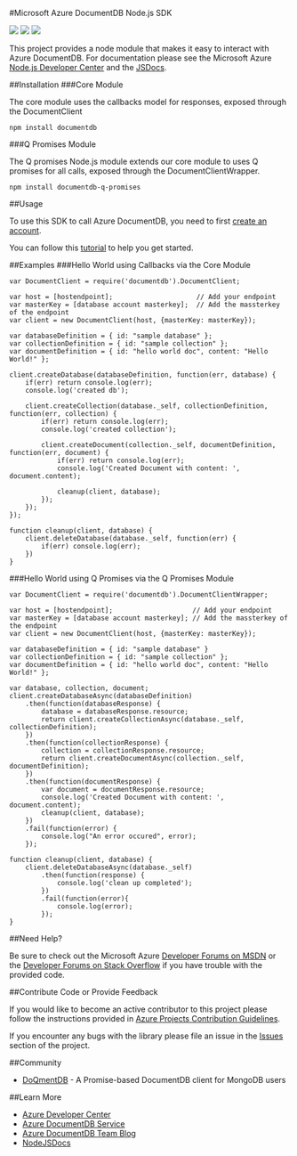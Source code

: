 #Microsoft Azure DocumentDB Node.js SDK

![](https://img.shields.io/npm/v/documentdb.svg)
![](https://img.shields.io/npm/dm/documentdb.svg)
![](https://img.shields.io/github/issues/azure/azure-documentdb-node.svg)

This project provides a node module that makes it easy to interact with Azure DocumentDB. For documentation please see the Microsoft Azure [Node.js Developer Center](http://azure.microsoft.com/en-us/develop/nodejs/) and the [JSDocs](http://dl.windowsazure.com/documentDB/jsclientdocs/).

##Installation
###Core Module

The core module uses the callbacks model for responses, exposed through the DocumentClient 

    npm install documentdb

###Q Promises Module 

The Q promises Node.js module extends our core module to uses Q promises for all calls, exposed through the DocumentClientWrapper.

    npm install documentdb-q-promises

##Usage

To use this SDK to call Azure DocumentDB, you need to first [create an account](http://azure.microsoft.com/en-us/documentation/articles/documentdb-create-account/).

You can follow this [tutorial](http://azure.microsoft.com/en-us/documentation/articles/documentdb-nodejs-application/) to help you get started.

##Examples
###Hello World using Callbacks via the Core Module

	var DocumentClient = require('documentdb').DocumentClient;
	
	var host = [hostendpoint];                     // Add your endpoint
	var masterKey = [database account masterkey];  // Add the massterkey of the endpoint
	var client = new DocumentClient(host, {masterKey: masterKey});

	var databaseDefinition = { id: "sample database" };
	var collectionDefinition = { id: "sample collection" };
	var documentDefinition = { id: "hello world doc", content: "Hello World!" };
	
	client.createDatabase(databaseDefinition, function(err, database) {
	    if(err) return console.log(err);
	    console.log('created db');
	
	    client.createCollection(database._self, collectionDefinition, function(err, collection) {
	        if(err) return console.log(err);
	        console.log('created collection');
	
	        client.createDocument(collection._self, documentDefinition, function(err, document) {
	            if(err) return console.log(err);
	            console.log('Created Document with content: ', document.content);

	            cleanup(client, database);
	        });
	    });
	});
	
	function cleanup(client, database) {
	    client.deleteDatabase(database._self, function(err) {
	        if(err) console.log(err);
	    })
	}

###Hello World using Q Promises via the Q Promises Module

	var DocumentClient = require('documentdb').DocumentClientWrapper;
	
	var host = [hostendpoint];                    // Add your endpoint
	var masterKey = [database account masterkey]; // Add the massterkey of the endpoint
	var client = new DocumentClient(host, {masterKey: masterKey});
	
	var databaseDefinition = { id: "sample database" }
	var collectionDefinition = { id: "sample collection" };
	var documentDefinition = { id: "hello world doc", content: "Hello World!" };
	
	var database, collection, document;
	client.createDatabaseAsync(databaseDefinition)
	    .then(function(databaseResponse) {
	        database = databaseResponse.resource;
	        return client.createCollectionAsync(database._self, collectionDefinition);
	    })
	    .then(function(collectionResponse) {
	        collection = collectionResponse.resource;
	        return client.createDocumentAsync(collection._self, documentDefinition);
	    })
	    .then(function(documentResponse) {
	        var document = documentResponse.resource;
	        console.log('Created Document with content: ', document.content);
	        cleanup(client, database);
	    })
	    .fail(function(error) {
	        console.log("An error occured", error);
	    });
	
	function cleanup(client, database) {
	    client.deleteDatabaseAsync(database._self)
	        .then(function(response) {
	            console.log('clean up completed');
	        })
	        .fail(function(error){
	            console.log(error);
	        });
	}

##Need Help?

Be sure to check out the Microsoft Azure [Developer Forums on MSDN](https://social.msdn.microsoft.com/forums/azure/en-US/home?forum=AzureDocumentDB) or the [Developer Forums on Stack Overflow](http://stackoverflow.com/questions/tagged/azure-documentdb) if you have trouble with the provided code.

##Contribute Code or Provide Feedback

If you would like to become an active contributor to this project please follow the instructions provided in [Azure Projects Contribution Guidelines](http://azure.github.io/guidelines.html).

If you encounter any bugs with the library please file an issue in the [Issues](https://github.com/Azure/azure-documentdb-node/issues) section of the project.

##Community
* [DoQmentDB](https://github.com/a8m/doqmentdb) - A Promise-based DocumentDB client for MongoDB users

##Learn More

* [Azure Developer Center](http://azure.microsoft.com/en-us/develop/nodejs)
* [Azure DocumentDB Service](http://azure.microsoft.com/en-us/documentation/services/documentdb/)
* [Azure DocumentDB Team Blog](http://blogs.msdn.com/b/documentdb/)
* [NodeJSDocs](http://dl.windowsazure.com/documentDB/nodedocs/)
